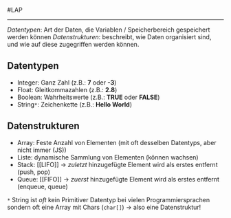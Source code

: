 #LAP
***
*Datentypen*: Art der Daten, die Variablen / Speicherbereich gespeichert werden können
*Datenstrukturen*: beschreibt, wie Daten organisiert sind, und wie auf diese zugegriffen werden können.

## Datentypen
- Integer: Ganz Zahl (z.B.: **7** oder **-3**)
- Float: Gleitkommazahlen (z.B.: **2.8**)
- Boolean: Wahrheitswerte (z.B.: **TRUE** oder **FALSE**)
- String`*`: Zeichenkette (z.B.: **Hello World**)

## Datenstrukturen
- Array: Feste Anzahl von Elementen (mit oft desselben Datentyps, aber nicht immer (JS))
- Liste: dynamische Sammlung von Elementen (können wachsen)
- Stack: [[LIFO]] -> *zuletzt* hinzugefügte Element wird als erstes entfernt (push, pop)
- Queue: [[FIFO]] -> *zuerst* hinzugefügte Element wird als erstes entfernt (enqueue, queue)


`*` String ist *oft* kein Primitiver Datentyp bei vielen Programmiersprachen sondern oft eine Array mit Chars (`char[]`)
-> also eine Datenstruktur!